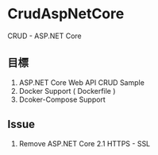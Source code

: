 # CrudAspNetCore
CRUD - ASP.NET Core 

## 目標

1. ASP.NET Core Web API CRUD Sample
2. Docker Support ( Dockerfile )
3. Dcoker-Compose Support

## Issue

1. Remove ASP.NET Core 2.1 HTTPS - SSL
